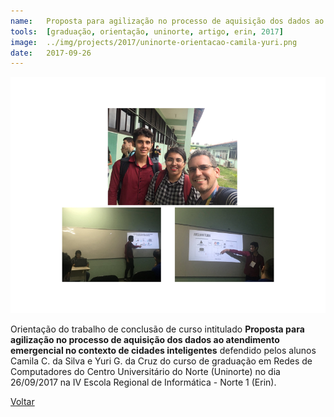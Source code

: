 ```yaml
---
name:  	Proposta para agilização no processo de aquisição dos dados ao atendimento emergencial no contexto de cidades inteligentes
tools: 	[graduação, orientação, uninorte, artigo, erin, 2017]
image: 	../img/projects/2017/uninorte-orientacao-camila-yuri.png
date: 	2017-09-26
---
```


![](../img/projects/2017/uninorte-orientacao-camila-yuri.png)

Orientação do trabalho de conclusão de curso intitulado **Proposta para agilização no processo de aquisição dos dados ao atendimento emergencial no contexto de cidades inteligentes** defendido pelos alunos Camila C. da Silva
e Yuri G. da Cruz do curso de graduação em Redes de Computadores do Centro Universitário do Norte (Uninorte) no dia 26/09/2017 na IV Escola Regional de Informática - Norte 1 (Erin).

<p class="text-center">
	<a class="btn btn-outline-primary mt-1" href="{{ site.baseurl }}/projects/">Voltar</a>
</p>
